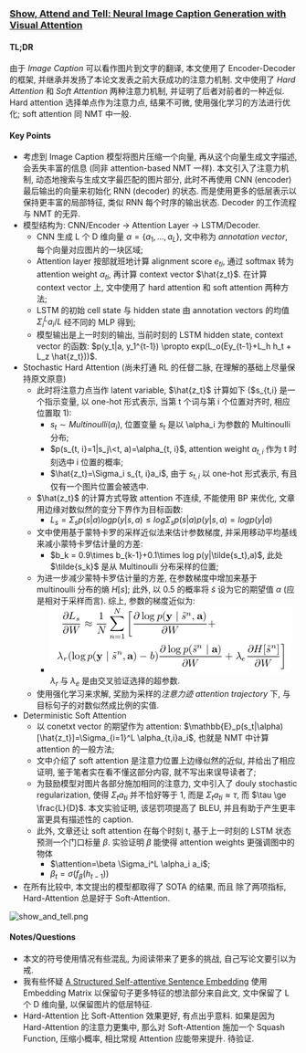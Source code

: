 ### [Show, Attend and Tell: Neural Image Caption Generation with Visual Attention](http://proceedings.mlr.press/v37/xuc15.html)

#### TL;DR

由于 *Image Caption* 可以看作图片到文字的翻译, 本文使用了 Encoder-Decoder 的框架, 并继承并发扬了本论文发表之前大获成功的注意力机制. 文中使用了 *Hard Attention* 和 *Soft Attention* 两种注意力机制, 并证明了后者对前者的一种近似. Hard attention 选择单点作为注意力点, 结果不可微, 使用强化学习的方法进行优化; soft attention 同 NMT 中一般.

#### Key Points

* 考虑到 Image Caption 模型将图片压缩一个向量, 再从这个向量生成文字描述, 会丢失丰富的信息 (同非 attention-based NMT 一样). 本文引入了注意力机制, 动态地搜索与生成文字最匹配的图片部分, 此时不再使用 CNN (encoder) 最后输出的向量来初始化 RNN (decoder) 的状态. 而是使用更多的低层表示以保持更丰富的局部特征, 类似 RNN 每个时序的输出状态. Decoder 的工作流程与 NMT 的无异.
* 模型结构为: CNN/Encoder -> Attention Layer -> LSTM/Decoder.
    * CNN 生成 L 个 D 维向量 $\alpha=\{a_1, ..., a_L\}$, 文中称为 *annotation vector*, 每个向量对应图片的一块区域;
    * Attention layer 按部就班地计算 alignment score $e_{ti}$, 通过 softmax 转为 attention weight $\alpha_{ti}$, 再计算 context vector $\hat{z_t}$. 在计算 context vector 上, 文中使用了 hard attention 和 soft attention 两种方法;
    * LSTM 的初始 cell state 与 hidden state 由 annotation vectors 的均值 $\Sigma_i^L a_i / L$ 经不同的 MLP 得到;
    * 模型输出是上一时刻的输出, 当前时刻的 LSTM hidden state, context vector 的函数: $p(y_t|a, y_1^{t-1}) \propto exp(L_o(Ey_{t-1}+L_h h_t + L_z \hat{z_t}))$.
* Stochastic Hard Attention (尚未打通 RL 的任督二脉, 在理解的基础上尽量保持原文原意)
    * 此时将注意力点当作 latent variable, $\hat{z_t}$ 计算如下 ($s_{t,i} 是一个指示变量, 以 one-hot 形式表示, 当第 t 个词与第 i 个位置对齐时, 相应位置取 1):
        * $s_t \sim Multinoulli({\alpha_i})$, 位置变量 $s_t$ 是以 \alpha_i 为参数的 Multinoulli 分布;
        * $p(s_{t, i}=1|s_j\<t, a)=\alpha_{t, i}$, attention weight $a_{t, i}$ 作为 t 时刻选中 i 位置的概率;
        * $\hat{z_t}=\Sigma_i s_{t, i}a_i$, 由于 $s_{t, i}$ 以 one-hot 形式表示, 有且仅有一个图片位置会被选中.
    * $\hat{z_t}$ 的计算方式导致 attention 不连续, 不能使用 BP 来优化, 文章用边缘对数似然的变分下界作为目标函数:
        * $L_s=\Sigma_s p(s|a)logp(y|s,a)\le log\Sigma_s p(s|a)p(y|s, a)=logp(y|a)$
    * 文中使用基于蒙特卡罗的采样近似法来估计参数梯度, 并采用移动平均基线来减小蒙特卡罗估计量的方差:
        * $b_k = 0.9\times b_{k-1}+0.1\times log p(y|\tilde{s_t},a)$, 此处 $\tilde{s_k}$ 是从 Multinoulli 分布采样的位置;
    * 为进一步减少蒙特卡罗估计量的方差, 在参数梯度中增加来基于 multinoulli 分布的熵 $H[s]$; 此外, 以 0.5 的概率将 $\tilde{s}$ 设为它的期望值 $\alpha$ (应是相对于采样而言). 综上, 参数的梯度近似为:
        * ![](../img/partial_L_s_partial_W.png) $\lambda_r$ 与 $\lambda_e$ 是由交叉验证选择的超参数.
    * 使用强化学习来求解, 奖励为采样的*注意力迹 attention trajectory* 下, 与目标句子的对数似然成比例的实值.
* Deterministic Soft Attention
    * 以 conetxt vector 的期望作为 attention: $\mathbb{E}_p(s_t|\alpha)[\hat{z_t}]=\Sigma_{i=1}^L \alpha_{t,i}a_i$, 也就是 NMT 中计算 attention 的一般方法;
    * 文中介绍了 soft attention 是注意力位置上边缘似然的近似, 并给出了相应证明, 鉴于笔者实在看不懂这部分内容, 就不写出来误导读者了;
    * 为鼓励模型对图片各部分施加相同的注意力, 文中引入了 douly stochastic regularization, 使得 $\Sigma_t a_{ti}$ 并不恰好等于 1, 而是 $\Sigma_t a_{ti}\approx \tau$, 而 $\tau \ge \frac{L}{D}$. 本文实验证明, 该惩罚项提高了 BLEU, 并且有助于产生更丰富更具有描述性的 caption.
    * 此外, 文章还让 soft attention 在每个时刻 t, 基于上一时刻的 LSTM 状态预测一个门口标量 $\beta$. 实验证明 $\beta$ 能使得 attention weights 更强调图中的物体
        * $\attention=\beta \Sigma_i^L \alpha_i a_i$;
        * $\beta_t=\sigma(f_\beta (h_{t-1}))$
* 在所有比较中, 本文提出的模型都取得了 SOTA 的结果, 而且 除了两项指标, Hard-Attention 总是好于 Soft-Attention.

![show_and_tell.png](show_and_tell.png)

#### Notes/Questions

* 本文的符号使用情况有些混乱, 为阅读带来了更多的挑战, 自己写论文要引以为戒.
* 我有些怀疑 [A Structured Self-attentive Sentence Embedding](https://arxiv.org/abs/1703.03130) 使用 Embedding Matrix 以保留句子更多特征的想法部分来自此文, 文中保留了 L 个 D 维向量, 以保留图片的低层特征.
* Hard-Attention 比 Soft-Attention 效果更好, 有点出乎意料. 如果是因为 Hard-Attention 的注意力更集中, 那么对 Soft-Attention 施加一个 Squash Function, 压缩小概率, 相比常规 Attention 应能带来提升. 待验证.
